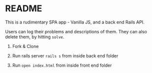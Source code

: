# README

This is a rudimentary SPA app - Vanilla JS, and a back end Rails API.

Users can log their problems and descriptions of them. They can also delete them, by hitting  `solve`.

1) Fork & Clone

2) Run rails server `rails s` from inside back end folder

3) Run `open index.html` from inside front end folder
